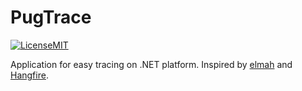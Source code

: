 # PugTrace

[![LicenseMIT](https://img.shields.io/badge/license-MIT-green.svg)](http://opensource.org/licenses/MIT)

Application for easy tracing on .NET platform. Inspired by [elmah](https://code.google.com/p/elmah/) and [Hangfire](http://hangfire.io/).
